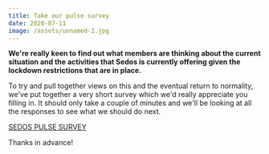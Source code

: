 ```yaml
---
title: Take our pulse survey
date: 2020-07-11
image: /assets/unnamed-2.jpg
---
```

**We're really keen to find out what members are thinking about the current situation and the activities that Sedos is currently offering given the lockdown restrictions that are in place.**

To try and pull together views on this and the eventual return to normality, we've put together a very short survey which we'd really appreciate you filling in. It should only take a couple of minutes and we'll be looking at all the responses to see what we should do next.

[SEDOS PULSE SURVEY](https://docs.google.com/forms/d/e/1FAIpQLSdCXa-hz11B0rjgVoBpybBbnWrZUSI-O94ZVY_pDGo-I2wzTA/viewform)

Thanks in advance!